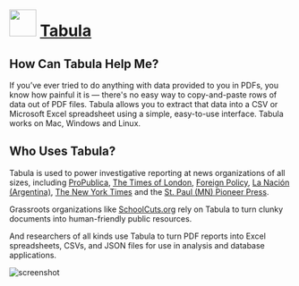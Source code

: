 ﻿# <img src="https://cdn.jsdelivr.net/gh/chtof/chocolatey-packages/automatic/tabula/tabula.png" width="48" height="48"/> [Tabula](https://chocolatey.org/packages/tabula)

## How Can Tabula Help Me?
If you’ve ever tried to do anything with data provided to you in PDFs, you know how painful it is — there's no easy way to copy-and-paste rows of data out of PDF files. Tabula allows you to extract that data into a CSV or Microsoft Excel spreadsheet using a simple, easy-to-use interface. Tabula works on Mac, Windows and Linux.

## Who Uses Tabula?
Tabula is used to power investigative reporting at news organizations of all sizes, including [ProPublica](http://projects.propublica.org/docdollars), [The Times of London](http://www.thetimes.co.uk/tto/news/medianews/article4048545.ece), [Foreign Policy](http://blog.foreignpolicy.com/posts/2014/06/13/crs_report_details_us_expenses_on_iraq), [La Nación (Argentina)](http://interactivos.lanacion.com.ar/mapa-elecciones-2013), [The New York Times](http://www.nytimes.com/interactive/2015/12/10/us/gun-sales-terrorism-obama-restrictions.html?_r=1) and the [St. Paul (MN) Pioneer Press](http://www.twincities.com/nation/ci_25247140/where-insurance-premiums-are-highest-new-health-laws).

Grassroots organizations like [SchoolCuts.org](http://www.schoolcuts.org) rely on Tabula to turn clunky documents into human-friendly public resources.

And researchers of all kinds use Tabula to turn PDF reports into Excel spreadsheets, CSVs, and JSON files for use in analysis and database applications.

![screenshot](https://cdn.jsdelivr.net/gh/chtof/chocolatey-packages/automatic/tabula/screenshot.png)